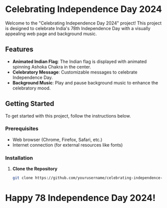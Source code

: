 # Celebrating Independence Day 2024

Welcome to the "Celebrating Independence Day 2024" project! This project is designed to celebrate India's 78th Independence Day with a visually appealing web page and background music. 

## Features

- **Animated Indian Flag**: The Indian flag is displayed with animated spinning Ashoka Chakra in the center.
- **Celebratory Message**: Customizable messages to celebrate Independence Day.
- **Background Music**: Play and pause background music to enhance the celebratory mood.

## Getting Started

To get started with this project, follow the instructions below.

### Prerequisites

- Web browser (Chrome, Firefox, Safari, etc.)
- Internet connection (for external resources like fonts)

### Installation

1. **Clone the Repository**

   ```bash
   git clone https://github.com/yourusername/celebrating-independence-day-2024.git
   ```

# **Happy 78 Independence Day 2024!**

